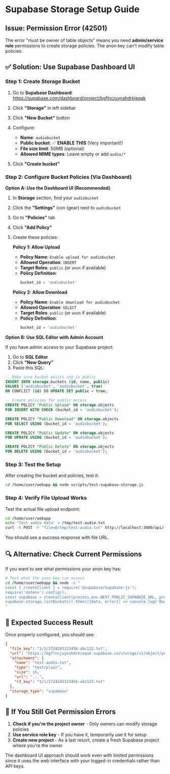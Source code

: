 # Supabase Storage Setup Guide

## Issue: Permission Error (42501)

The error "must be owner of table objects" means you need **admin/service role** permissions to create storage policies. The anon key can't modify table policies.

## ✅ **Solution: Use Supabase Dashboard UI**

### **Step 1: Create Storage Bucket**

1. Go to **Supabase Dashboard**: https://supabase.com/dashboard/project/bgflncjuynahdrkieqak

2. Click **"Storage"** in left sidebar

3. Click **"New Bucket"** button

4. Configure:
   - **Name**: `audiobucket`
   - **Public bucket**: ✅ **ENABLE THIS** (Very important!)
   - **File size limit**: 50MB (optional)
   - **Allowed MIME types**: Leave empty or add `audio/*`

5. Click **"Create bucket"**

### **Step 2: Configure Bucket Policies (Via Dashboard)**

**Option A: Use the Dashboard UI (Recommended)**

1. In **Storage** section, find your `audiobucket`

2. Click the **"Settings"** icon (gear) next to `audiobucket`

3. Go to **"Policies"** tab

4. Click **"Add Policy"**

5. Create these policies:

   **Policy 1: Allow Upload**
   - **Policy Name**: `Enable upload for audiobucket`
   - **Allowed Operation**: `INSERT`
   - **Target Roles**: `public` (or `anon` if available)
   - **Policy Definition**: 
     ```sql
     bucket_id = 'audiobucket'
     ```

   **Policy 2: Allow Download**  
   - **Policy Name**: `Enable download for audiobucket`
   - **Allowed Operation**: `SELECT`
   - **Target Roles**: `public` (or `anon` if available)
   - **Policy Definition**:
     ```sql
     bucket_id = 'audiobucket'
     ```

**Option B: Use SQL Editor with Admin Account**

If you have admin access to your Supabase project:

1. Go to **SQL Editor**
2. Click **"New Query"**  
3. Paste this SQL:

```sql
-- Make sure bucket exists and is public
INSERT INTO storage.buckets (id, name, public)
VALUES ('audiobucket', 'audiobucket', true)
ON CONFLICT (id) DO UPDATE SET public = true;

-- Create policies for public access
CREATE POLICY "Public Upload" ON storage.objects
FOR INSERT WITH CHECK (bucket_id = 'audiobucket');

CREATE POLICY "Public Download" ON storage.objects  
FOR SELECT USING (bucket_id = 'audiobucket');

CREATE POLICY "Public Update" ON storage.objects
FOR UPDATE USING (bucket_id = 'audiobucket');

CREATE POLICY "Public Delete" ON storage.objects
FOR DELETE USING (bucket_id = 'audiobucket');
```

### **Step 3: Test the Setup**

After creating the bucket and policies, test it:

```bash
cd /home/user/webapp && node scripts/test-supabase-storage.js
```

### **Step 4: Verify File Upload Works**

Test the actual file upload endpoint:

```bash
cd /home/user/webapp
echo "Test audio data" > /tmp/test-audio.txt
curl -X POST -F "file=@/tmp/test-audio.txt" http://localhost:3000/api/files/upload
```

You should see a success response with file URL.

## 🔍 **Alternative: Check Current Permissions**

If you want to see what permissions your anon key has:

```bash
# Test what the anon key can access
cd /home/user/webapp && node -e "
const { createClient } = require('@supabase/supabase-js');
require('dotenv').config();
const supabase = createClient(process.env.NEXT_PUBLIC_SUPABASE_URL, process.env.NEXT_PUBLIC_SUPABASE_ANON_KEY);
supabase.storage.listBuckets().then(({data, error}) => console.log('Buckets:', data, 'Error:', error));
"
```

## 🎯 **Expected Success Result**

Once properly configured, you should see:

```json
{
  "file_key": "1/1/1724245123456-abc123.txt",
  "url": "https://bgflncjuynahdrkieqak.supabase.co/storage/v1/object/public/audiobucket/1/1/1724245123456-abc123.txt",
  "attachment": {
    "name": "test-audio.txt",
    "type": "text/plain",
    "size": 16,
    "url": "...",
    "r2_key": "1/1/1724245123456-abc123.txt"
  },
  "storage_type": "supabase"
}
```

## 🚨 **If You Still Get Permission Errors**

1. **Check if you're the project owner** - Only owners can modify storage policies
2. **Use service role key** - If you have it, temporarily use it for setup
3. **Create new project** - As a last resort, create a fresh Supabase project where you're the owner

The dashboard UI approach should work even with limited permissions since it uses the web interface with your logged-in credentials rather than API keys.
